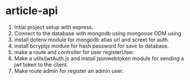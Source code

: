 # article-api

1. Intial project setup with express.
2. Connect to the database with mongodb using mongoose ODM using
3. install dotenv module for mongodb atlas url and screet for auth.
4. install bcryptjs module for hash password for save to database.
5. make a route and controller for user registerUser.
6. Make a utils/jwtAuth.js and install jsonwebtoken module for sending a jwt token to the client.
7. Make route admin for register an admin user.